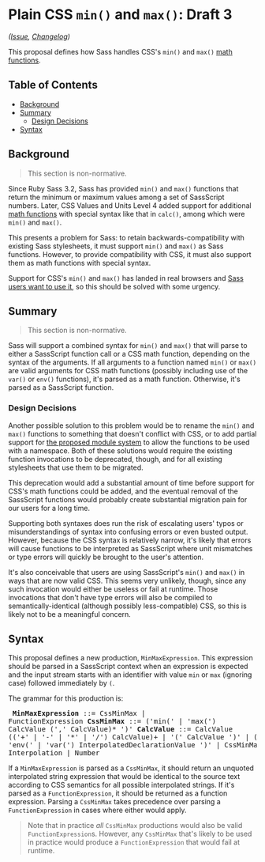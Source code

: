 # Plain CSS `min()` and `max()`: Draft 3

*([Issue](https://github.com/sass/sass/issues/2378), [Changelog](min-max.changes.md))*

This proposal defines how Sass handles CSS's `min()` and `max()`
[math functions][].

[math functions]: https://drafts.csswg.org/css-values/#math-function

## Table of Contents

* [Background](#background)
* [Summary](#summary)
  * [Design Decisions](#design-decisions)
* [Syntax](#syntax)

## Background

> This section is non-normative.

Since Ruby Sass 3.2, Sass has provided `min()` and `max()` functions that return
the minimum or maximum values among a set of SassScript numbers. Later, CSS
Values and Units Level 4 added support for additional [math functions][] with
special syntax like that in `calc()`, among which were `min()` and `max()`.

This presents a problem for Sass: to retain backwards-compatibility with
existing Sass stylesheets, it must support `min()` and `max()` as Sass
functions. However, to provide compatibility with CSS, it must also support them
as math functions with special syntax.

Support for CSS's `min()` and `max()` has landed in real browsers and
[Sass users want to use it][], so this should be solved with some urgency.

[Sass users want to use it]: https://github.com/sass/sass/issues/2378#issuecomment-367490840

## Summary

> This section is non-normative.

Sass will support a combined syntax for `min()` and `max()` that will parse to
either a SassScript function call or a CSS math function, depending on the
syntax of the arguments. If all arguments to a function named `min()` or `max()`
are valid arguments for CSS math functions (possibly including use of the
`var()` or `env()` functions), it's parsed as a math function. Otherwise, it's
parsed as a SassScript function.

### Design Decisions

Another possible solution to this problem would be to rename the `min()` and
`max()` functions to something that doesn't conflict with CSS, or to add partial
support for [the proposed module system](module-system.md) to allow the
functions to be used with a namespace. Both of these solutions would require the
existing function invocations to be deprecated, though, and for all existing
stylesheets that use them to be migrated.

This deprecation would add a substantial amount of time before support for CSS's
math functions could be added, and the eventual removal of the SassScript
functions would probably create substantial migration pain for our users for a
long time.

Supporting both syntaxes does run the risk of escalating users' typos or
misunderstandings of syntax into confusing errors or even busted output.
However, because the CSS syntax is relatively narrow, it's likely that errors
will cause functions to be interpreted as SassScript where unit mismatches or
type errors will quickly be brought to the user's attention.

It's also conceivable that users are using SassScript's `min()` and `max()` in
ways that are now valid CSS. This seems very unlikely, though, since any such
invocation would either be useless or fail at runtime. Those invocations that
don't have type errors will also be compiled to semantically-identical (although
possibly less-compatible) CSS, so this is likely not to be a meaningful concern.

## Syntax

This proposal defines a new production, `MinMaxExpression`. This expression
should be parsed in a SassScript context when an expression is expected and the
input stream starts with an identifier with value `min` or `max` (ignoring case)
followed immediately by `(`.

The grammar for this production is:

<x><pre>
**MinMaxExpression** ::= CssMinMax | FunctionExpression
**CssMinMax**        ::= ('min(' | 'max(') CalcValue (',' CalcValue)* ')'
**CalcValue**        ::= CalcValue (('+' | '-' | '*' | '/') CalcValue)+
&#32;                  | '(' CalcValue ')'
&#32;                  | ('calc(' | 'env(' | 'var(') InterpolatedDeclarationValue ')'
&#32;                  | CssMinMax
&#32;                  | Interpolation
&#32;                  | Number
</pre></x>

If a `MinMaxExpression` is parsed as a `CssMinMax`, it should return an unquoted
interpolated string expression that would be identical to the source text
according to CSS semantics for all possible interpolated strings. If it's parsed
as a `FunctionExpression`, it should be returned as a function expression.
Parsing a `CssMinMax` takes precedence over parsing a `FunctionExpression` in
cases where either would apply.

> Note that in practice *all* `CssMinMax` productions would also be valid
> `FunctionExpression`s. However, any `CssMinMax` that's likely to be used in
> practice would produce a `FunctionExpression` that would fail at runtime.
